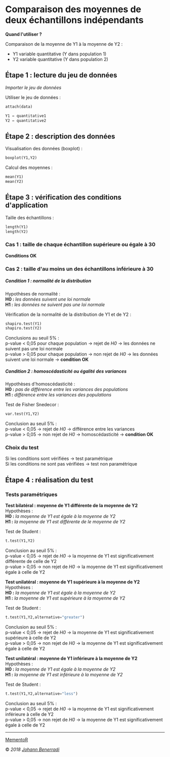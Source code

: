 # Comparaison des moyennes de deux échantillons indépendants

**Quand l'utiliser ?**

Comparaison de la moyenne de Y1 à la moyenne de Y2 :
- Y1 variable quantitative (Y dans population 1)  
- Y2 variable quantitative (Y dans population 2)  


## Étape 1 : lecture du jeu de données
*Importer le jeu de données*

Utiliser le jeu de données :
```python
attach(data)
```
```python
Y1 = quantitative1
Y2 = quantitative2
```


## Étape 2 : description des données
Visualisation des données (boxplot) :
```python
boxplot(Y1,Y2)
```

Calcul des moyennes :
```python
mean(Y1)
mean(Y2)
```


## Étape 3 : vérification des conditions d'application
Taille des échantillons :
```python
length(Y1)
length(Y2)
```

### Cas 1 : taille de chaque échantillon supérieure ou égale à 30
**Conditions OK**

### Cas 2 : taille d'au moins un des échantillons inférieure à 30
##### Condition 1 : normalité de la distribution
Hypothèses de normalité :  
**H0 :** *les données suivent une loi normale*  
**H1 :** *les données ne suivent pas une loi normale*  

Vérification de la normalité de la distribution de Y1 et de Y2 :
```python
shapiro.test(Y1)
shapiro.test(Y2)
```
Conclusions au seuil 5% :  
p-value < 0,05 pour chaque population → rejet de *H0* → les données ne suivent pas une loi normale  
p-value > 0,05 pour chaque population → non rejet de *H0* → les données suivent une loi normale → **condition OK**

##### Condition 2 : homoscédasticité ou égalité des variances
Hypothèses d'homoscédasticité :  
**H0 :** *pas de différence entre les variances des populations*  
**H1 :** *différence entre les variances des populations*  

Test de Fisher Snedecor :
```python
var.test(Y1,Y2)
```
Conclusion au seuil 5% :  
p-value < 0,05 → rejet de *H0* → différence entre les variances  
p-value > 0,05 → non rejet de *H0* → homoscédasticité → **condition OK**


### Choix du test
Si les conditions sont vérifiées → test paramétrique  
Si les conditions ne sont pas vérifiées → test non paramétrique


## Étape 4 : réalisation du test
### Tests paramétriques
**Test bilatéral : moyenne de Y1 différente de la moyenne de Y2**  
Hypothèses :  
**H0 :** *la moyenne de Y1 est égale à la moyenne de Y2*  
**H1 :** *la moyenne de Y1 est différente de le moyenne de Y2*  

Test de Student :
```python
t.test(Y1,Y2)
```
Conclusion au seuil 5% :  
p-value < 0,05 → rejet de *H0* → la moyenne de Y1 est significativement différente de celle de Y2  
p-value > 0,05 → non rejet de *H0* → la moyenne de Y1 est significativement égale à celle de Y2  

**Test unilatéral : moyenne de Y1 supérieure à la moyenne de Y2**  
Hypothèses :  
**H0 :** *la moyenne de Y1 est égale à la moyenne de Y2*  
**H1 :** *la moyenne de Y1 est supérieure à la moyenne de Y2*  

Test de Student :
```python
t.test(Y1,Y2,alternative="greater")
```
Conclusion au seuil 5% :  
p-value < 0,05 → rejet de *H0* → la moyenne de Y1 est significativement supérieure à celle de Y2  
p-value > 0,05 → non rejet de *H0* → la moyenne de Y1 est significativement égale à celle de Y2  

**Test unilatéral : moyenne de Y1 inférieure à la moyenne de Y2**  
Hypothèses :  
**H0 :** *la moyenne de Y1 est égale à la moyenne de Y2*  
**H1 :** *la moyenne de Y1 est inférieure à la moyenne de Y2*  

Test de Student :
```python
t.test(Y1,Y2,alternative="less")
```
Conclusion au seuil 5% :  
p-value < 0,05 → rejet de *H0* → la moyenne de Y1 est significativement inférieure à celle de Y2  
p-value > 0,05 → non rejet de *H0* → la moyenne de Y1 est significativement égale à celle de Y2  


---  
[MementoR](https://github.com/HanBnrd/MementoR)

&copy; *2018* [*Johann Benerradi*](https://github.com/HanBnrd)
